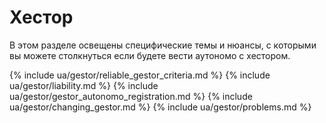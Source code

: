 # Хестор

В этом разделе освещены специфические темы и нюансы, с которыми вы можете столкнуться если будете вести аутономо с
хестором.

{% include ua/gestor/reliable_gestor_criteria.md %}
{% include ua/gestor/liability.md %}
{% include ua/gestor/gestor_autonomo_registration.md %}
{% include ua/gestor/changing_gestor.md %}
{% include ua/gestor/problems.md %}
